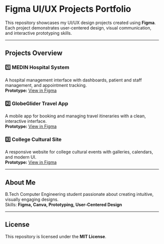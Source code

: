 # Figma UI/UX Projects Portfolio

This repository showcases my UI/UX design projects created using **Figma**. Each project demonstrates user-centered design, visual communication, and interactive prototyping skills.

---

## Projects Overview

### 1️⃣ MEDIN Hospital System
A hospital management interface with dashboards, patient and staff management, and appointment tracking.  
**Prototype:** [View in Figma](https://www.figma.com/proto/Gazp6wKsYAAaT817GGqTkX/MEDIN-Hospital-system--Community-?node-id=147-4035&starting-point-node-id=147%3A1781&t=o34FPBu0c4EKJcr4-1)

### 2️⃣ GlobeGlider Travel App
A mobile app for booking and managing travel itineraries with a clean, interactive interface.  
**Prototype:** [View in Figma](https://www.figma.com/proto/hjYnPkLvFl0KMb612vCUgB/GlobeGlider---Travel-App-Booking-Mobile-UI-Kit--Free---Community-?node-id=1-69&starting-point-node-id=106%3A13&t=rVC8rtprnCby2feM-1)

### 3️⃣ College Cultural Site
A responsive website for college cultural events with galleries, calendars, and modern UI.  
**Prototype:** [View in Figma](https://www.figma.com/proto/xLRIYGJXoiqLzPL1TeCVgj/College-Cultural-Site--Community-?node-id=1-2&starting-point-node-id=1%3A2&t=Q7Cb3gT5cX9Tn9FI-1)

---

## About Me
B.Tech Computer Engineering student passionate about creating intuitive, visually engaging designs.  
Skills: **Figma, Canva, Prototyping, User-Centered Design**

---

## License
This repository is licensed under the **MIT License**.
